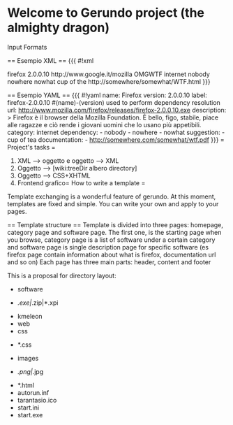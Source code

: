 Welcome to Gerundo project (the almighty dragon) 
=======

Input Formats 

== Esempio XML ==
{{{
#!xml
<?xml version='1.0' encoding='utf-8'?>
<software>
        <label>firefox</label>
        <version>2.0.0.10</version>
        <url>http://www.google.it/mozilla</url>
        <description>OMGWTF</description>
        <category>internet</category>
        <dependency>
                <required>nobody</required>
                <required>nowhere</required>
                <required>nowhat</required>
        </dependency>
        <suggestions>
                <suggestion>cup of the</suggestion>
        </suggestions>
        <documentations>
                <source>http://somewhere/somewhat/WTF.html</source>
        </documentations>
</software>
}}}

== Esempio YAML ==
{{{
#!yaml
name: Firefox
version: 2.0.0.10
label: firefox-2.0.0.10 #(name)-(version) used to perform dependency resolution
url: http://www.mozilla.com/firefox/releases/firefox-2.0.0.10.exe
description: >
    Firefox è il browser della Mozilla Foundation. È bello, figo, stabile, 
    piace alle ragazze e ciò rende i giovani uomini che lo usano più
    appetibili.
category: internet
dependency:
    - nobody
    - nowhere
    - nowhat
suggestion:
    - cup of tea
documentation:
    - http://somewhere.com/somewhat/wtf.pdf
}}}
= Project's tasks =

 1. XML --> oggetto e oggetto --> XML
 2. Oggetto --> [wiki:treeDir albero directory]
 3. Oggetto --> CSS+XHTML
 4. Frontend grafico= How to write a template =

Template exchanging is a wonderful feature of gerundo. At this moment, templates are fixed and simple.
You can write your own and apply to your pages.

== Template structure ==
Template is divided into three pages: homepage, category page and software page. The first one, is the starting page when you browse, category page is a list of software under a certain category and software page is single description page for specific software (es firefox page contain information about what is firefox, documentation url and so on)
Each page has three main parts: header, content and footer

This is a proposal for directory layout:


 * software
  - *.exe|*.zip|*.xpi
 * kmeleon
 * web
  * css
   - *.css
  * images
   - *.png|*.jpg
  * *.html
 * autorun.inf
 * tarantasio.ico
 * start.ini
 * start.exe

